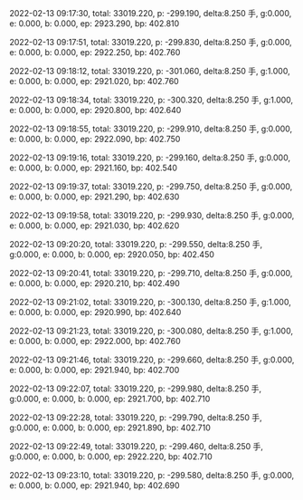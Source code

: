 2022-02-13 09:17:30, total: 33019.220, p: -299.190, delta:8.250 手, g:0.000, e: 0.000, b: 0.000, ep: 2923.290, bp: 402.810

2022-02-13 09:17:51, total: 33019.220, p: -299.830, delta:8.250 手, g:0.000, e: 0.000, b: 0.000, ep: 2922.250, bp: 402.760

2022-02-13 09:18:12, total: 33019.220, p: -301.060, delta:8.250 手, g:1.000, e: 0.000, b: 0.000, ep: 2921.020, bp: 402.760

2022-02-13 09:18:34, total: 33019.220, p: -300.320, delta:8.250 手, g:1.000, e: 0.000, b: 0.000, ep: 2920.800, bp: 402.640

2022-02-13 09:18:55, total: 33019.220, p: -299.910, delta:8.250 手, g:0.000, e: 0.000, b: 0.000, ep: 2922.090, bp: 402.750

2022-02-13 09:19:16, total: 33019.220, p: -299.160, delta:8.250 手, g:0.000, e: 0.000, b: 0.000, ep: 2921.160, bp: 402.540

2022-02-13 09:19:37, total: 33019.220, p: -299.750, delta:8.250 手, g:0.000, e: 0.000, b: 0.000, ep: 2921.290, bp: 402.630

2022-02-13 09:19:58, total: 33019.220, p: -299.930, delta:8.250 手, g:0.000, e: 0.000, b: 0.000, ep: 2921.030, bp: 402.620

2022-02-13 09:20:20, total: 33019.220, p: -299.550, delta:8.250 手, g:0.000, e: 0.000, b: 0.000, ep: 2920.050, bp: 402.450

2022-02-13 09:20:41, total: 33019.220, p: -299.710, delta:8.250 手, g:0.000, e: 0.000, b: 0.000, ep: 2920.210, bp: 402.490

2022-02-13 09:21:02, total: 33019.220, p: -300.130, delta:8.250 手, g:1.000, e: 0.000, b: 0.000, ep: 2920.990, bp: 402.640

2022-02-13 09:21:23, total: 33019.220, p: -300.080, delta:8.250 手, g:1.000, e: 0.000, b: 0.000, ep: 2922.000, bp: 402.760

2022-02-13 09:21:46, total: 33019.220, p: -299.660, delta:8.250 手, g:0.000, e: 0.000, b: 0.000, ep: 2921.940, bp: 402.700

2022-02-13 09:22:07, total: 33019.220, p: -299.980, delta:8.250 手, g:0.000, e: 0.000, b: 0.000, ep: 2921.700, bp: 402.710

2022-02-13 09:22:28, total: 33019.220, p: -299.790, delta:8.250 手, g:0.000, e: 0.000, b: 0.000, ep: 2921.890, bp: 402.710

2022-02-13 09:22:49, total: 33019.220, p: -299.460, delta:8.250 手, g:0.000, e: 0.000, b: 0.000, ep: 2922.220, bp: 402.710

2022-02-13 09:23:10, total: 33019.220, p: -299.580, delta:8.250 手, g:0.000, e: 0.000, b: 0.000, ep: 2921.940, bp: 402.690